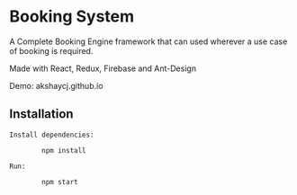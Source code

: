 # Booking System

A Complete Booking Engine framework that can used wherever a use case of booking is required.

Made with React, Redux, Firebase and Ant-Design

Demo: akshaycj.github.io


## Installation

```
Install dependencies:
	
	    npm install
	    
Run:
	
	    npm start
```

